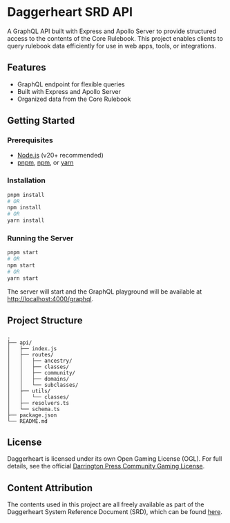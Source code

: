 # Daggerheart SRD API

A GraphQL API built with Express and Apollo Server to provide structured access to the contents of the Core Rulebook. This project enables clients to query rulebook data efficiently for use in web apps, tools, or integrations.

## Features

- GraphQL endpoint for flexible queries
- Built with Express and Apollo Server
- Organized data from the Core Rulebook

## Getting Started

### Prerequisites

- [Node.js](https://nodejs.org/) (v20+ recommended)
- [pnpm](https://pnpm.io/), [npm](https://www.npmjs.com/), or [yarn](https://yarnpkg.com/)

### Installation

```bash
pnpm install
# OR
npm install
# OR
yarn install
```

### Running the Server

```bash
pnpm start
# OR
npm start
# OR
yarn start
```

The server will start and the GraphQL playground will be available at [http://localhost:4000/graphql](http://localhost:4000/graphql).

## Project Structure

```
.
├── api/
│   ├── index.js
│   ├── routes/
│   │   ├── ancestry/
│   │   ├── classes/
│   │   ├── community/
│   │   ├── domains/
│   │   └── subclasses/
│   ├── utils/
│   │   └── classes/
│   ├── resolvers.ts
│   └── schema.ts
├── package.json
└── README.md
```

## License

Daggerheart is licensed under its own Open Gaming License (OGL). For full details, see the official [Darrington Press Community Gaming License](https://darringtonpress.com/license/).

## Content Attribution

The contents used in this project are all freely available as part of the Daggerheart System Reference Document (SRD), which can be found [here](https://www.daggerheart.com/wp-content/uploads/2025/05/DH-SRD-May202025.pdf).

